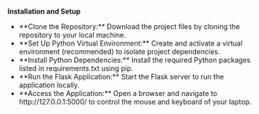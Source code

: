 <b>Installation and Setup</b>
<ul>
  <li> **Clone the Repository:** Download the project files by cloning the repository to your local machine.</li>

  <li> **Set Up Python Virtual Environment:** Create and activate a virtual environment (recommended) to isolate project dependencies.</li>

  <li>**Install Python Dependencies:** Install the required Python packages listed in requirements.txt using pip.</li>

  <li>**Run the Flask Application:** Start the Flask server to run the application locally.</li>

  <li>**Access the Application:** Open a browser and navigate to http://127.0.0.1:5000/ to control the mouse and keyboard of your laptop.</li>
</ul>
